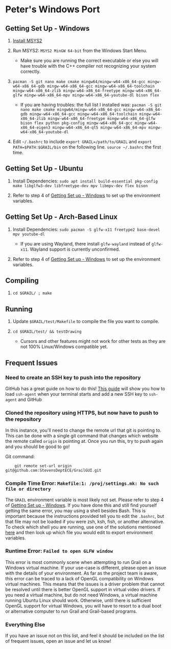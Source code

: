 # Peter's Windows Port

## Getting Set Up - Windows

 1. [Install MSYS2](https://www.msys2.org/)
 2. Run MSYS2: `MSYS2 MinGW 64-bit` from the Windows Start Menu.

    - Make sure you are running the correct executable or else you will have trouble with the C++ compiler not recognizing your system correctly.

 3. `pacman -S git nano make cmake mingw64/mingw-w64-x86_64-gcc mingw-w64-x86_64-gdb mingw-w64-x86_64-gcc mingw-w64-x86_64-toolchain mingw-w64-x86_64-zlib mingw-w64-x86_64-freetype mingw-w64-x86_64-glfw mingw-w64-x86_64-mpv mingw-w64-x86_64-youtube-dl bison flex`

     - If you are having troubles: the full list I installed was: `pacman -S git nano make cmake mingw64/mingw-w64-x86_64-gcc mingw-w64-x86_64-gdb mingw-w64-x86_64-gcc mingw-w64-x86_64-toolchain mingw-w64-x86_64-zlib mingw-w64-x86_64-freetype mingw-w64-x86_64-glfw bison flex python pkg-config mingw-w64-x86_64-gcc mingw-w64-x86_64-eigen3 mingw-w64-x86_64-qt5 mingw-w64-x86_64-mpv mingw-w64-x86_64-youtube-dl`

 4. Edit `~/.bashrc` to include `export GRAIL=/path/to/GRAIL` and `export PATH=$PATH:$GRAIL/bin` on the following line. `source ~/.bashrc` the first time.

## Getting Set Up - Ubuntu

1. Install Dependencies: `sudo apt install build-essential pkg-config make libglfw3-dev libfreetype-dev mpv libmpv-dev flex bison`

2. Refer to step 4 of [Getting Set up - Windows](#getting-set-up---windows) to set up the environment variables.

## Getting Set Up - Arch-Based Linux

1. Install Dependencies: `sudo pacman -S glfw-x11 freetype2 base-devel mpv youtube-dl`

    - If you are using Wayland, there install `glfw-wayland` instead of `glfw-x11`. Wayland support is currently unconfirmed.
  
2. Refer to step 4 of [Getting Set up - Windows](#getting-set-up---windows) to set up the environment variables.

## Compiling

1. `cd $GRAIL/ ; make`

## Running

1. Update `$GRAIL/test/Makefile` to compile the file you want to compile.
2. `cd $GRAIL/test/ && testDrawing`

     - Cursors and other features might not work for other tests as they are not 100% Linux/Windows compatible yet.

## Frequent Issues

### Need to create an SSH key to push into the repository

GitHub has a great guide on how to do this! [This guide](https://docs.github.com/en/github/authenticating-to-github/connecting-to-github-with-ssh/generating-a-new-ssh-key-and-adding-it-to-the-ssh-agent) will show you how to load `ssh-agent` when your terminal starts and add a new SSH key to `ssh-agent` and GitHub

### Cloned the repository using HTTPS, but now have to push to the repository

In this instance, you'll need to change the remote url that git is pointing to. This can be done with a single git command that changes which website the remote called `origin` is pointing at. Once you run this, try to push again and you should be good to go!

Git command:

        git remote set-url origin git@github.com:StevensDeptECE/GrailGUI.git

### Compile Time Error:  `Makefile:1: /proj/settings.mk: No such file or directory`

The `GRAIL` environment variable is most likely not set. Please refer to step 4 of [Getting Set up - Windows](#getting-set-up---windows). If you have done this and still find yourself getting the same error, you may using a shell besides Bash. This is important because the instructions provided tell you to edit the `.bashrc`, but that file may not be loaded if you were zsh, ksh, fish, or another alternative. To check which shell you are running, use one of the solutions mentioned [here](https://stackoverflow.com/a/3327022) and then look up which file you would edit to export environment variables.

### Runtime Error:  `Failed to open GLFW window`

This error is most commonly scene when attempting to run Grail on a Windows virtual machine. If your use-case is different, please open an issue with the details of your environment. As far as the project team is aware, this error can be traced to a lack of OpenGL compatibility on Windows virtual machines. This means that the issues is a driver problem that cannot be resolved until there is better OpenGL support in virtual video drivers. If you need a virtual machine, but do not need Windows, a virtual machine running Ubuntu Linux should work. Otherwise, until there is sufficient OpenGL support for virtual Windows, you will have to resort to a dual boot or alternative computer to run Grail and Grail-based programs.

### Everything Else

If you have an issue not on this list, and feel it should be included on the list of frequent issues, open an issue and let us know!
